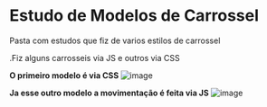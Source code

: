 # Estudo de Modelos de Carrossel
Pasta com estudos que fiz de varios estilos de carrossel

.Fiz alguns carrosseis via JS e outros via CSS


<b>O primeiro modelo é via CSS</b>
![image](https://user-images.githubusercontent.com/97040972/172170689-eb9fc3d2-6452-4b2c-b773-f24f9c14b98b.png)

<b> Ja esse outro modelo a movimentação é feita via JS</b>
![image](https://user-images.githubusercontent.com/97040972/172170984-a656ba4c-15ff-4881-ae54-b6f44f9ec02c.png)

  
